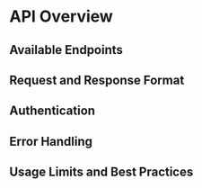 # API Overview

 ## Available Endpoints

 ## Request and Response Format

  ## Authentication

  ## Error Handling

  ## Usage Limits and Best Practices
